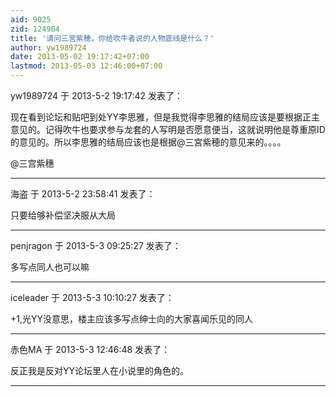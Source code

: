 ```yaml
---
aid: 9025
zid: 124904
title: '请问三宮紫穂，你给吹牛者说的人物底线是什么？'
author: yw1989724
date: 2013-05-02 19:17:42+07:00
lastmod: 2013-05-03 12:46:00+07:00
---
```


yw1989724 于 2013-5-2 19:17:42 发表了：

现在看到论坛和贴吧到处YY李思雅，但是我觉得李思雅的结局应该是要根据正主意见的。记得吹牛也要求参与龙套的人写明是否愿意便当，这就说明他是尊重原ID的意见的。所以李思雅的结局应该也是根据@三宮紫穂的意见来的。。。。

@三宫紫穗

---------

海盗 于 2013-5-2 23:58:41 发表了：

只要给够补偿坚决服从大局

---------

penjragon 于 2013-5-3 09:25:27 发表了：

多写点同人也可以嘛

---------

iceleader 于 2013-5-3 10:10:27 发表了：

+1,光YY没意思，楼主应该多写点绅士向的大家喜闻乐见的同人

---------

赤色MA 于 2013-5-3 12:46:48 发表了：

反正我是反对YY论坛里人在小说里的角色的。

---------


